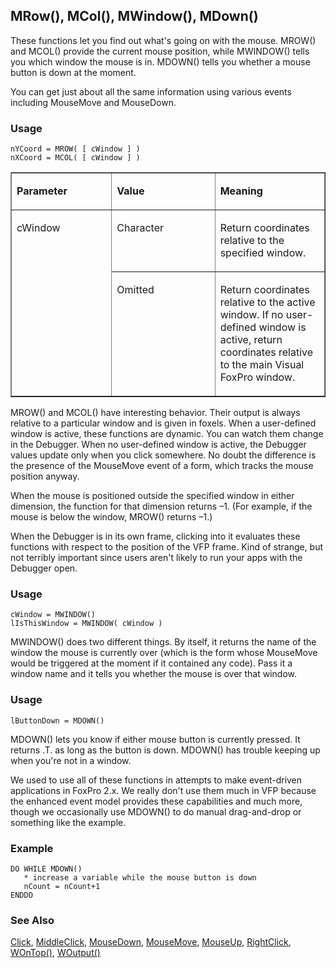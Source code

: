 ## MRow(), MCol(), MWindow(), MDown()

These functions let you find out what's going on with the mouse. MROW() and MCOL() provide the current mouse position, while MWINDOW() tells you which window the mouse is in. MDOWN() tells you whether a mouse button is down at the moment. 

You can get just about all the same information using various events including MouseMove and MouseDown.

### Usage

```foxpro
nYCoord = MROW( [ cWindow ] )
nXCoord = MCOL( [ cWindow ] )
```
<table border cellspacing=0 cellpadding=0 width=100%>
<tr>
  <td width=32% valign=top>
  <p><b>Parameter</b></p>
  </td>
  <td width=23% valign=top>
  <p><b>Value</b></p>
  </td>
  <td width=45% valign=top>
  <p><b>Meaning</b></p>
  </td>
 </tr>
<tr>
  <td width=32% rowspan=2 valign=top>
  <p>cWindow</p>
  </td>
  <td width=23% valign=top>
  <p>Character</p>
  </td>
  <td width=45% valign=top>
  <p>Return coordinates relative to the specified window.</p>
  </td>
 </tr>
<tr>
  <td width=33% valign=top>
  <p>Omitted</p>
  </td>
  <td width=67% valign=top>
  <p>Return coordinates relative to the active window. If no user-defined window is active, return coordinates relative to the main Visual FoxPro window.</p>
  </td>
 </tr>
</table>

MROW() and MCOL() have interesting behavior. Their output is always relative to a particular window and is given in foxels. When a user-defined window is active, these functions are dynamic. You can watch them change in the Debugger. When no user-defined window is active, the Debugger values update only when you click somewhere. No doubt the difference is the presence of the MouseMove event of a form, which tracks the mouse position anyway.

When the mouse is positioned outside the specified window in either dimension, the function for that dimension returns &ndash;1. (For example, if the mouse is below the window, MROW() returns &ndash;1.) 

When the Debugger is in its own frame, clicking into it evaluates these functions with respect to the position of the VFP frame. Kind of strange, but not terribly important since users aren't likely to run your apps with the Debugger open.

### Usage

```foxpro
cWindow = MWINDOW()
lIsThisWindow = MWINDOW( cWindow )
```

MWINDOW() does two different things. By itself, it returns the name of the window the mouse is currently over (which is the form whose MouseMove would be triggered at the moment if it contained any code). Pass it a window name and it tells you whether the mouse is over that window.

### Usage

```foxpro
lButtonDown = MDOWN()
```

MDOWN() lets you know if either mouse button is currently pressed. It returns .T. as long as the button is down. MDOWN() has trouble keeping up when you're not in a window.

We used to use all of these functions in attempts to make event-driven applications in FoxPro 2.x. We really don't use them much in VFP because the enhanced event model provides these capabilities and much more, though we occasionally use MDOWN() to do manual drag-and-drop or something like the example.

### Example

```foxpro
DO WHILE MDOWN()
   * increase a variable while the mouse button is down
   nCount = nCount+1
ENDDO
```
### See Also

[Click](s4g341.md), [MiddleClick](s4g341.md), [MouseDown](s4g378.md), [MouseMove](s4g608.md), [MouseUp](s4g378.md), [RightClick](s4g341.md), [WOnTop()](s4g262.md), [WOutput()](s4g262.md)